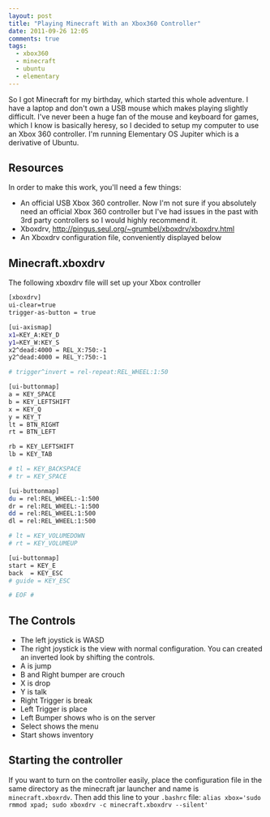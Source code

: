 ```yaml
---
layout: post
title: "Playing Minecraft With an Xbox360 Controller"
date: 2011-09-26 12:05
comments: true
tags: 
  - xbox360
  - minecraft
  - ubuntu
  - elementary
---
```


So I got Minecraft for my birthday, which started this whole adventure. 
I have a laptop and don't own a USB mouse which makes playing slightly 
difficult. I've never been a huge fan of the mouse and keyboard for games, 
which I know is basically heresy, so I decided to setup my computer to use 
an Xbox 360 controller. I'm running Elementary OS Jupiter which is a 
derivative of Ubuntu.

## Resources

In order to make this work, you'll need a few things:

- An official USB Xbox 360 controller. Now I'm not sure if you absolutely need
  an official Xbox 360 controller but I've had issues in the past with 3rd
  party controllers so I would highly recommend it.
- Xboxdrv, <http://pingus.seul.org/~grumbel/xboxdrv/xboxdrv.html>
- An Xboxdrv configuration file, conveniently displayed below

## Minecraft.xboxdrv

The following xboxdrv file will set up your Xbox controller

```bash
[xboxdrv]
ui-clear=true
trigger-as-button = true

[ui-axismap]
x1=KEY_A:KEY_D
y1=KEY_W:KEY_S
x2^dead:4000 = REL_X:750:-1
y2^dead:4000 = REL_Y:750:-1

# trigger^invert = rel-repeat:REL_WHEEL:1:50

[ui-buttonmap]
a = KEY_SPACE
b = KEY_LEFTSHIFT
x = KEY_Q
y = KEY_T
lt = BTN_RIGHT
rt = BTN_LEFT

rb = KEY_LEFTSHIFT
lb = KEY_TAB

# tl = KEY_BACKSPACE
# tr = KEY_SPACE

[ui-buttonmap]
du = rel:REL_WHEEL:-1:500
dr = rel:REL_WHEEL:-1:500
dd = rel:REL_WHEEL:1:500
dl = rel:REL_WHEEL:1:500

# lt = KEY_VOLUMEDOWN
# rt = KEY_VOLUMEUP

[ui-buttonmap]
start = KEY_E
back  = KEY_ESC
# guide = KEY_ESC

# EOF #
```

## The Controls

- The left joystick is WASD
- The right joystick is the view with normal configuration. You can created an
  inverted look by shifting the controls.
- A is jump
- B and Right bumper are crouch
- X is drop
- Y is talk
- Right Trigger is break
- Left Trigger is place
- Left Bumper shows who is on the server
- Select shows the menu
- Start shows inventory

## Starting the controller

If you want to turn on the controller easily, place the configuration file in
the same directory as the minecraft jar launcher and name is 
`minecraft.xboxrdv`. Then add this line to your `.bashrc` file:
`alias xbox='sudo rmmod xpad; sudo xboxdrv -c minecraft.xboxdrv --silent'`
